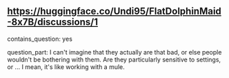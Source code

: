 ## https://huggingface.co/Undi95/FlatDolphinMaid-8x7B/discussions/1

contains_question: yes

question_part: I can't imagine that they actually are that bad, or else people wouldn't be bothering with them.  Are they particularly sensitive to settings, or ... I mean, it's like working with a mule.